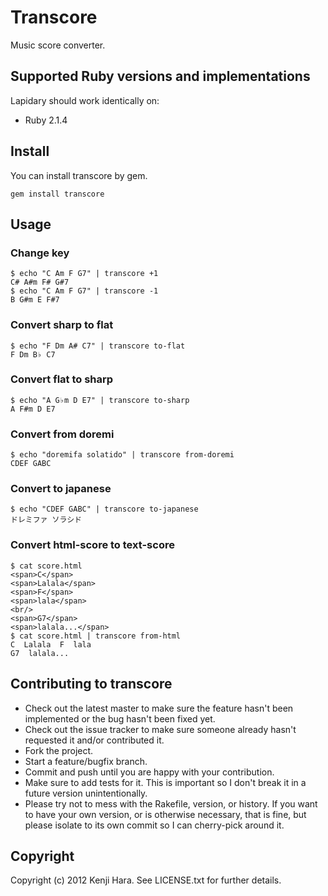 # Transcore

Music score converter.

## Supported Ruby versions and implementations
Lapidary should work identically on:

* Ruby 2.1.4

## Install

You can install transcore by gem.

    gem install transcore

## Usage

### Change key
    $ echo "C Am F G7" | transcore +1
    C# A#m F# G#7
    $ echo "C Am F G7" | transcore -1
    B G#m E F#7

### Convert sharp to flat
    $ echo "F Dm A# C7" | transcore to-flat
    F Dm B♭ C7

### Convert flat to sharp
    $ echo "A G♭m D E7" | transcore to-sharp
    A F#m D E7

### Convert from doremi
    $ echo "doremifa solatido" | transcore from-doremi
    CDEF GABC

### Convert to japanese
    $ echo "CDEF GABC" | transcore to-japanese
    ドレミファ ソラシド

### Convert html-score to text-score
    $ cat score.html
    <span>C</span>
    <span>Lalala</span>
    <span>F</span>
    <span>lala</span>
    <br/>
    <span>G7</span>
    <span>lalala...</span>
    $ cat score.html | transcore from-html
    C  Lalala  F  lala
    G7  lalala...

## Contributing to transcore
 
* Check out the latest master to make sure the feature hasn't been implemented or the bug hasn't been fixed yet.
* Check out the issue tracker to make sure someone already hasn't requested it and/or contributed it.
* Fork the project.
* Start a feature/bugfix branch.
* Commit and push until you are happy with your contribution.
* Make sure to add tests for it. This is important so I don't break it in a future version unintentionally.
* Please try not to mess with the Rakefile, version, or history. If you want to have your own version, or is otherwise necessary, that is fine, but please isolate to its own commit so I can cherry-pick around it.

## Copyright

Copyright (c) 2012 Kenji Hara. See LICENSE.txt for further details.
